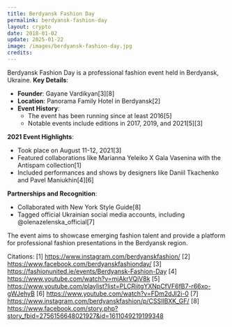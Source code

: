 ```yaml
---
title: Berdyansk Fashion Day
permalink: berdyansk-fashion-day
layout: crypto
date: 2018-01-02
update: 2025-01-22
image: /images/berdyansk-fashion-day.jpg
credits:
---
```


Berdyansk Fashion Day is a professional fashion event held in Berdyansk, Ukraine. **Key Details**:

- **Founder**: Gayane Vardikyan[3][8]
- **Location**: Panorama Family Hotel in Berdyansk[2]
- **Event History**:
  - The event has been running since at least 2016[5]
  - Notable events include editions in 2017, 2019, and 2021[5][3]

**2021 Event Highlights**:
- Took place on August 11-12, 2021[3]
- Featured collaborations like Marianna Yeleiko X Gala Vasenina with the Antispam collection[1]
- Included performances and shows by designers like Daniil Tkachenko and Pavel Maniukhin[4][6]

**Partnerships and Recognition**:
- Collaborated with New York Style Guide[8]
- Tagged official Ukrainian social media accounts, including @olenazelenska_official[7]

The event aims to showcase emerging fashion talent and provide a platform for professional fashion presentations in the Berdyansk region.

Citations:
[1] https://www.instagram.com/berdyanskfashion/
[2] https://www.facebook.com/berdyanskfashionday/
[3] https://fashionunited.ie/events/Berdyansk-Fashion-Day
[4] https://www.youtube.com/watch?v=mjAkrVQjV8k
[5] https://www.youtube.com/playlist?list=PLCRiitgYXNpCfVF6fB7-r66xo-gWJehyB
[6] https://www.youtube.com/watch?v=FDm2dJI2i-0
[7] https://www.instagram.com/berdyanskfashion/p/CSSIlBXK_GF/
[8] https://www.facebook.com/story.php?story_fbid=2756156648021927&id=1611049219199348
